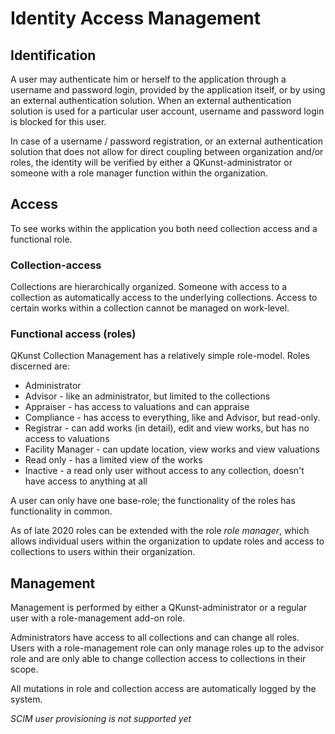# Identity Access Management

## Identification

A user may authenticate him or herself to the application through a username and password login, provided by the application itself, or by using an external authentication solution.
When an external authentication solution is used for a particular user account, username and password login is blocked for this user.

In case of a username / password registration, or an external authentication solution that does not allow for direct coupling between organization and/or roles, the identity
will be verified by either a QKunst-administrator or someone with a role manager function within the organization.

## Access

To see works within the application you both need collection access and a functional role.

### Collection-access

Collections are hierarchically organized. Someone with access to a collection as automatically access to the underlying collections. Access to certain works within a collection cannot be managed on work-level.

### Functional access (roles)

QKunst Collection Management has a relatively simple role-model. Roles discerned are:

* Administrator
* Advisor - like an administrator, but limited to the collections
* Appraiser - has access to valuations and can appraise
* Compliance - has access to everything, like and Advisor, but read-only.
* Registrar - can add works (in detail), edit and view works, but has no access to valuations
* Facility Manager - can update location, view works and view valuations
* Read only - has a limited view of the works
* Inactive - a read only user without access to any collection, doesn't have access to anything at all

A user can only have one base-role; the functionality of the roles has functionality in common.

As of late 2020 roles can be extended with the role *role manager*, which allows individual users within the organization to update roles and access to collections to users within
their organization.

## Management

Management is performed by either a QKunst-administrator or a regular user with a role-management add-on role.

Administrators have access to all collections and can change all roles. Users with a role-management role can only manage roles up to the advisor role and are only able
to change collection access to collections in their scope.

All mutations in role and collection access are automatically logged by the system.

*SCIM user provisioning is not supported yet*